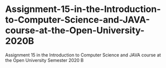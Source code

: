 # Assignment-15-in-the-Introduction-to-Computer-Science-and-JAVA-course-at-the-Open-University-2020B
Assignment 15 in the Introduction to Computer Science and JAVA course at the Open University Semester 2020 B
